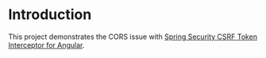 
# Introduction

This project demonstrates the CORS issue with [Spring Security CSRF Token Interceptor for Angular](https://github.com/aditzel/spring-security-csrf-token-interceptor).
